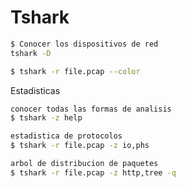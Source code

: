 # Tshark

```bash
$ Conocer los dispositivos de red
tshark -D 

$ tshark -r file.pcap --color
```

Estadisticas
```bash
conocer todas las formas de analisis
$ tshark -z help

estadistica de protocolos
$ tshark -r file.pcap -z io,phs

arbol de distribucion de paquetes
$ tshark -r file.pcap -z http,tree -q
```

